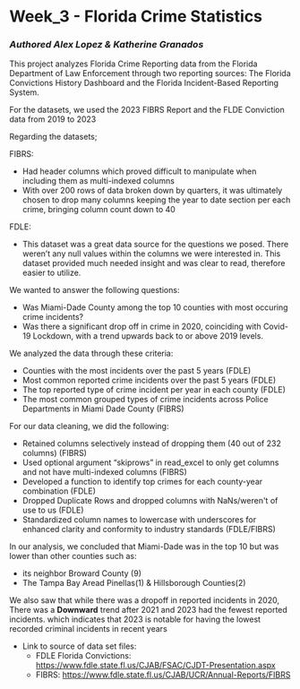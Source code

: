 # Week_3 - Florida Crime Statistics
### *Authored Alex Lopez & Katherine Granados*
This project analyzes Florida Crime Reporting data from the Florida Department of Law Enforcement 
through two reporting sources: The Florida Convictions History Dashboard and 
the Florida Incident-Based Reporting System. 

For the datasets, we used the 2023 FIBRS Report and the FLDE Conviction data from 
2019 to 2023

Regarding the datasets;

FIBRS: 

- Had header columns which proved difficult to manipulate when including them as multi-indexed columns
- With over 200 rows of data broken down by quarters, it was ultimately chosen to drop many columns 
  keeping the year to date section per each crime, bringing column count down to 40
  
FDLE:	  
- This dataset was a great data source for the questions we posed. 
  There weren’t any null values within the columns we were interested in. 
  This dataset provided much needed insight and was clear to read, 
  therefore easier to utilize.
	  
We wanted to answer the following questions: 
- Was Miami-Dade County among the top 10 counties with most occuring crime incidents?
- Was there a significant drop off in crime in 2020, coinciding with Covid-19 Lockdown,
  with a trend upwards back to or above 2019 levels.
  
We analyzed the data through these criteria:
- Counties with the most incidents over the past 5 years (FDLE)
- Most common reported crime incidents over the past 5 years (FDLE) 
- The top reported type of crime incident per year in each county (FDLE)
- The most common grouped types of crime incidents across Police Departments 
  in Miami Dade County (FIBRS)

For our data cleaning, we did the following: 
- Retained columns selectively instead of dropping them (40 out of 232 columns) (FIBRS)
- Used optional argument “skiprows” in read_excel to only get columns and 
  not have multi-indexed columns (FIBRS)
- Developed a function to identify top crimes for each county-year combination (FDLE)
- Dropped Duplicate Rows and dropped columns with NaNs/weren't of use to us (FDLE)
- Standardized column names to lowercase with underscores for 
  enhanced clarity and conformity to industry standards (FDLE/FIBRS)

In our analysis, we concluded that Miami-Dade was in the top 10 but was lower 
than other counties such as:
- its neighbor Broward County (9)
- The Tampa Bay Aread Pinellas(1) & Hillsborough Counties(2)

We also saw that while there was a dropoff in reported incidents in 2020, 
There was a **Downward** trend after 2021 and 2023 had the fewest reported incidents.
which indicates that 2023 is notable for having the lowest recorded criminal incidents 
in recent years 
 
- Link to source of data set files: 
	- FDLE Florida Convictions: https://www.fdle.state.fl.us/CJAB/FSAC/CJDT-Presentation.aspx
	- FIBRS: https://www.fdle.state.fl.us/CJAB/UCR/Annual-Reports/FIBRS
	
	
	
